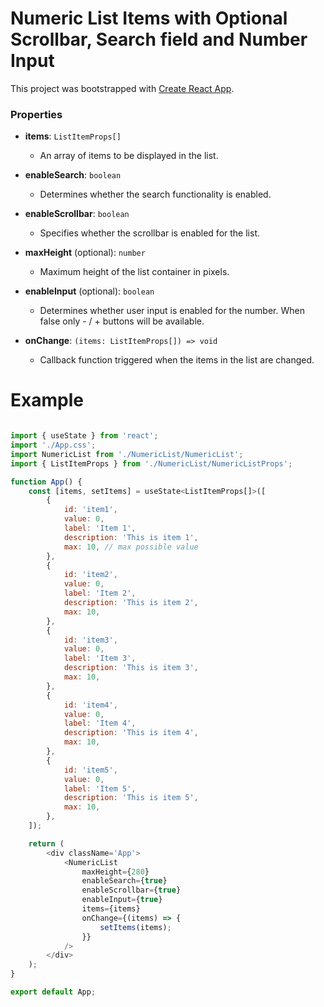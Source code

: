 # Numeric List Items with Optional Scrollbar, Search field and Number Input
This project was bootstrapped with [Create React App](https://github.com/facebook/create-react-app).

### Properties

- **items**: `ListItemProps[]`
  - An array of items to be displayed in the list.

- **enableSearch**: `boolean`
  - Determines whether the search functionality is enabled.

- **enableScrollbar**: `boolean`
  - Specifies whether the scrollbar is enabled for the list.

- **maxHeight** (optional): `number`
  - Maximum height of the list container in pixels.

- **enableInput** (optional): `boolean`
  - Determines whether user input is enabled for the number. When false only - / + buttons will be available.

- **onChange**: `(items: ListItemProps[]) => void`
  - Callback function triggered when the items in the list are changed.

# Example

```javascript

import { useState } from 'react';
import './App.css';
import NumericList from './NumericList/NumericList';
import { ListItemProps } from './NumericList/NumericListProps';

function App() {
    const [items, setItems] = useState<ListItemProps[]>([
        {
            id: 'item1',
            value: 0,
            label: 'Item 1',
            description: 'This is item 1',
            max: 10, // max possible value
        },
        {
            id: 'item2',
            value: 0,
            label: 'Item 2',
            description: 'This is item 2',
            max: 10,
        },
        {
            id: 'item3',
            value: 0,
            label: 'Item 3',
            description: 'This is item 3',
            max: 10,
        },
        {
            id: 'item4',
            value: 0,
            label: 'Item 4',
            description: 'This is item 4',
            max: 10,
        },
        {
            id: 'item5',
            value: 0,
            label: 'Item 5',
            description: 'This is item 5',
            max: 10,
        },
    ]);

    return (
        <div className='App'>
            <NumericList
                maxHeight={280}
                enableSearch={true}
                enableScrollbar={true}
                enableInput={true}
                items={items}
                onChange={(items) => {
                    setItems(items);
                }}
            />
        </div>
    );
}

export default App;


```

